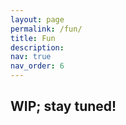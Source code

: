 ```yaml
---
layout: page
permalink: /fun/
title: Fun
description: 
nav: true
nav_order: 6
---
```


<h2> WIP; stay tuned! </h2>



